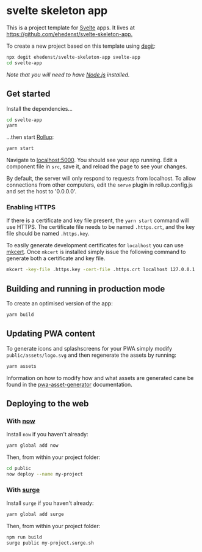 # svelte skeleton app

This is a project template for [Svelte](https://svelte.dev) apps. It lives at <https://github.com/ehedenst/svelte-skeleton-app.>

To create a new project based on this template using [degit](https://github.com/Rich-Harris/degit):

```bash
npx degit ehedenst/svelte-skeleton-app svelte-app
cd svelte-app
```

_Note that you will need to have [Node.js](https://nodejs.org) installed._

## Get started

Install the dependencies...

```bash
cd svelte-app
yarn
```

...then start [Rollup](https://rollupjs.org):

```bash
yarn start
```

Navigate to [localhost:5000](http://localhost:5000). You should see your app running. Edit a component file in `src`, save it, and reload the page to see your changes.

By default, the server will only respond to requests from localhost. To allow connections from other computers, edit the `serve` plugin in rollup.config.js and set the host to '0.0.0.0'.

### Enabling HTTPS

If there is a certificate and key file present, the `yarn start` command will use HTTPS. The certificate file needs to be named `.https.crt`, and the key file should be named `.https.key`.

To easily generate development certificates for `localhost` you can use [mkcert](https://github.com/FiloSottile/mkcert). Once `mkcert` is installed simply issue the following command to generate both a certificate and key file.

```bash
mkcert -key-file .https.key -cert-file .https.crt localhost 127.0.0.1 ::1
```

## Building and running in production mode

To create an optimised version of the app:

```bash
yarn build
```

## Updating PWA content

To generate icons and splashscreens for your PWA simply modify `public/assets/logo.svg` and then regenerate the assets by running:

```bash
yarn assets
```

Information on how to modify how and what assets are generated cane be found in the [pwa-asset-generator](https://github.com/onderceylan/pwa-asset-generator#readme) documentation.

## Deploying to the web

### With [now](https://zeit.co/now)

Install `now` if you haven't already:

```bash
yarn global add now
```

Then, from within your project folder:

```bash
cd public
now deploy --name my-project
```

### With [surge](https://surge.sh/)

Install `surge` if you haven't already:

```bash
yarn global add surge
```

Then, from within your project folder:

```bash
npm run build
surge public my-project.surge.sh
```
